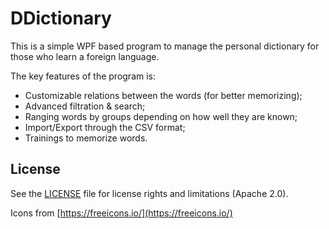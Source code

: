 # DDictionary

This is a simple WPF based program to manage the personal dictionary for those who learn a foreign language.

The key features of the program is:
  - Customizable relations between the words (for better memorizing);
  - Advanced filtration & search;
  - Ranging words by groups depending on how well they are known;
  - Import/Export through the CSV format;
  - Trainings to memorize words.

## License

See the [LICENSE](LICENSE) file for license rights and limitations (Apache 2.0).

Icons from [https://freeicons.io/](https://freeicons.io/)